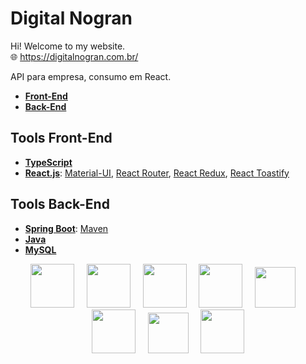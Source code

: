 # Digital Nogran
Hi! Welcome to my website.<br>
🌐 https://digitalnogran.com.br/

API para empresa, consumo em React.

- [**Front-End**](https://github.com/nogran/nogran-site)
- [**Back-End**](https://github.com/nogran/nogran-site-backend)

## Tools Front-End
- [**TypeScript**](https://www.typescriptlang.org/)
- [**React.js**](https://reactjs.org/): [Material-UI](https://mui.com/), [React Router](https://reactrouter.com/), [React Redux](https://react-redux.js.org/), [React Toastify](https://www.npmjs.com/package/react-toastify)

## Tools Back-End
- [**Spring Boot**](https://spring.io/): [Maven](https://maven.apache.org/)
- [**Java**](https://www.java.com/en/)
- [**MySQL**](https://www.mysql.com/)

<div align="center">
<img src="https://cdn.jsdelivr.net/gh/devicons/devicon/icons/spring/spring-original-wordmark.svg" width="70" height="70">
&nbsp;
&nbsp;
<img src="https://cdn.jsdelivr.net/gh/devicons/devicon/icons/java/java-original-wordmark.svg" width="70" height="70">
&nbsp;
&nbsp;
<img src="https://cdn.jsdelivr.net/gh/devicons/devicon/icons/mysql/mysql-original-wordmark.svg" width="70" height="70">
&nbsp;
&nbsp;
<img src="https://cdn.jsdelivr.net/gh/devicons/devicon/icons/react/react-original-wordmark.svg" width="70" height="70">
&nbsp;
&nbsp;
<img src="https://cdn.jsdelivr.net/gh/devicons/devicon/icons/typescript/typescript-original.svg" width="65" height="65">
&nbsp;
&nbsp;
<img src="https://cdn.jsdelivr.net/gh/devicons/devicon/icons/html5/html5-original-wordmark.svg" height="70" height="70">
&nbsp;
&nbsp;
<img src="https://cdn.jsdelivr.net/gh/devicons/devicon/icons/javascript/javascript-original.svg" width="65" height="65">
&nbsp;
&nbsp;
<img src="https://cdn.jsdelivr.net/gh/devicons/devicon/icons/css3/css3-original-wordmark.svg" width="70" height="70">
</div>
